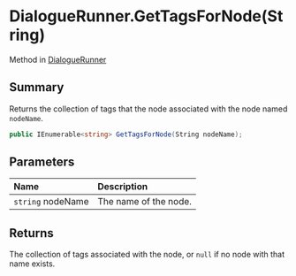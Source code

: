 # DialogueRunner.GetTagsForNode(String)

Method in [DialogueRunner](/api/csharp/yarn.unity.dialoguerunner.md)

## Summary


Returns the collection of tags that the node associated with
the node named `nodeName`.


```csharp
public IEnumerable<string> GetTagsForNode(String nodeName);
```

## Parameters

|Name|Description|
|:---|:---|
|`string` nodeName|The name of the node.|

## Returns

The collection of tags associated with the node, or
`null` if no node with that name exists.

